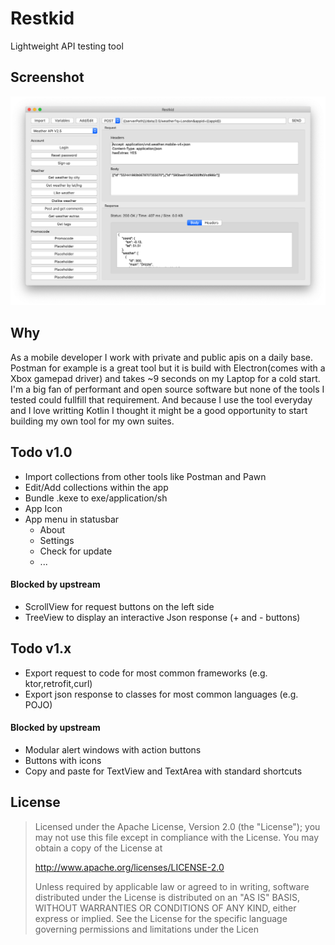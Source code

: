 # Restkid

Lightweight API testing tool

## Screenshot


<img src="https://raw.githubusercontent.com/SimonSchubert/Restkid/master/art/macos_screen_01.png" width="700">

## Why

As a mobile developer I work with private and public apis on a daily base. Postman for example is a great tool but it is build with Electron(comes with a Xbox gamepad driver) and takes ~9 seconds on my Laptop for a cold start. I'm a big fan of performant and open source software but none of the tools I tested could fullfill that requirement. And because I use the tool everyday and I love writting Kotlin I thought it might be a good opportunity to start building my own tool for my own suites.

## Todo v1.0

- Import collections from other tools like Postman and Pawn
- Edit/Add collections within the app
- Bundle .kexe to exe/application/sh
- App Icon
- App menu in statusbar
  - About
  - Settings
  - Check for update
  - ...

#### Blocked by upstream
- ScrollView for request buttons on the left side
- TreeView to display an interactive Json response (+ and - buttons)

## Todo v1.x

- Export request to code for most common frameworks (e.g. ktor,retrofit,curl)
- Export json response to classes for most common languages (e.g. POJO)

#### Blocked by upstream
- Modular alert windows with action buttons
- Buttons with icons
- Copy and paste for TextView and TextArea with standard shortcuts

## License

> Licensed under the Apache License, Version 2.0 (the "License"); you
> may not use this file except in compliance with the License. You may
> obtain a copy of the License at
>
>    http://www.apache.org/licenses/LICENSE-2.0
>
> Unless required by applicable law or agreed to in writing, software
> distributed under the License is distributed on an "AS IS" BASIS,
> WITHOUT WARRANTIES OR CONDITIONS OF ANY KIND, either express or
> implied. See the License for the specific language governing
> permissions and limitations under the Licen
